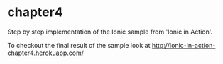 # chapter4

Step by step implementation of the Ionic sample from 'Ionic in Action'.

To checkout the final result of the sample look at http://ionic-in-action-chapter4.herokuapp.com/
